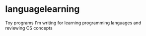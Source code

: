languagelearning
================

Toy programs I'm writing for learning programming languages and reviewing CS concepts
